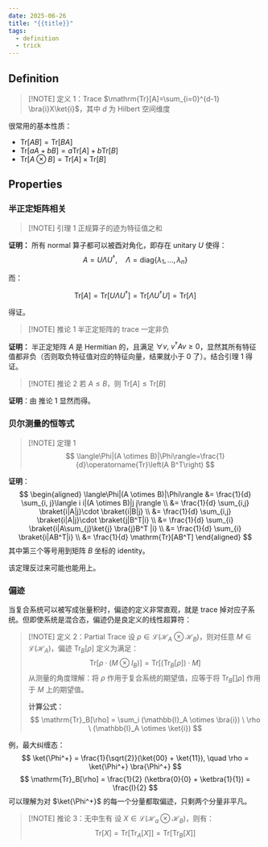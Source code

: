 ```yaml
---
date: 2025-06-26
title: "{{title}}"
tags:
  - definition
  - trick
---
```


## Definition

> [!NOTE] 定义 1：Trace
> $\mathrm{Tr}[A]=\sum_{i=0}^{d-1} \bra{i}X\ket{i}$，其中 $d$ 为 Hilbert 空间维度

很常用的基本性质：
- $\mathrm{Tr}[AB]=\mathrm{Tr}[BA]$
- $\mathrm{Tr}[aA+bB]=a\mathrm{Tr}[A]+b\mathrm{Tr}[B]$
- $\mathrm{Tr}[A\otimes B]=\mathrm{Tr}[A]\times \mathrm{Tr}[B]$

## Properties

### 半正定矩阵相关

> [!NOTE] 引理 1
> 正规算子的迹为特征值之和

**证明：** 所有 normal 算子都可以被酉对角化，即存在 unitary $U$ 使得：
$$
A=U\Lambda U^{\dagger}, \quad \Lambda =\text{diag}\{\lambda_{1},\dots ,\lambda_{{n}}\}
$$

而：

$$
\mathrm{Tr}[A]=\mathrm{Tr}[U\Lambda U^{\dagger}]=\mathrm{Tr}[\Lambda U^{\dagger}U]=\mathrm{Tr}[\Lambda]
$$

得证。

> [!NOTE] 推论 1
> 半正定矩阵的 trace 一定非负

**证明：** 半正定矩阵 $A$ 是 Hermitian 的，且满足 $\forall v, \ v^{\dagger}Av\geq {0}$，显然其所有特征值都非负（否则取负特征值对应的特征向量，结果就小于 0 了）。结合引理 1 得证。

> [!NOTE] 推论 2
> 若 $A\leq B$，则 $\mathrm{Tr}[A]\leq \mathrm{Tr}[B]$

**证明**：由 推论 1 显然而得。

### 贝尔测量的恒等式

> [!NOTE] 定理 1
> $$
> \langle\Phi|(A \otimes B)|\Phi\rangle=\frac{1}{d}\operatorname{Tr}\left(A B^T\right)
> $$

**证明**：
$$
\begin{aligned}
\langle\Phi|(A \otimes B)|\Phi\rangle &= \frac{1}{d} \sum_{i, j}\langle i i|(A \otimes B)|j j\rangle \\
&= \frac{1}{d} \sum_{i,j} \braket{i|A|j}\cdot \braket{i|B|j} \\
&= \frac{1}{d} \sum_{i,j} \braket{i|A|j}\cdot \braket{j|B^T|i} \\
&= \frac{1}{d} \sum_{i} \braket{i|A\sum_{j}\ket{j} \bra{j}B^T |i} \\
&= \frac{1}{d} \sum_{i} \braket{i|AB^T|i} \\
&= \frac{1}{d} \mathrm{Tr}[AB^T]
\end{aligned}
$$
其中第三个等号用到矩阵 $B$ 坐标的 identity。

该定理反过来可能也能用上。

### 偏迹

当复合系统可以被写成张量积时，偏迹的定义非常直观，就是 trace 掉对应子系统。但即使系统是混合态，偏迹仍是良定义的线性超算符：

> [!NOTE] 定义 2：Partial Trace
> 设 $\rho \in \mathcal{L}(\mathcal{H}_A \otimes \mathcal{H}_B)$，则对任意 $M \in \mathcal{L}(\mathcal{H}_A)$，偏迹 $\mathrm{Tr}_B[\rho]$ 定义为满足：
> $$
> \mathrm{Tr}[\rho \cdot (M \otimes I_B)] = \mathrm{Tr}[(\mathrm{Tr}_B[\rho]) \cdot M]
> $$
> 从测量的角度理解：将 $\rho$ 作用于复合系统的期望值，应等于将 $\mathrm{Tr}_{B}[]\rho]$ 作用于 $M$ 上的期望值。
>
> **计算公式：**
> $$
> \mathrm{Tr}_B[\rho] = \sum_i (\mathbb{I}_A \otimes \bra{i}) \ \rho \ (\mathbb{I}_A \otimes \ket{i})
> $$

例，最大纠缠态：
$$
\ket{\Phi^+} = \frac{1}{\sqrt{2}}(\ket{00} + \ket{11}), \quad \rho = \ket{\Phi^+} \bra{\Phi^+} 
$$
$$
\mathrm{Tr}_B[\rho] = \frac{1}{2} (\ketbra{0}{0} + \ketbra{1}{1}) = \frac{I}{2}
$$
可以理解为对 $\ket{\Phi^+}$ 的每一个分量都取偏迹，只剩两个分量非平凡。

> [!NOTE] 推论 3：无中生有
> 设 $X\in \mathcal{L}(\mathcal{H}_{a}\otimes \mathcal{H}_{B})$，则有：
> $$
> \mathrm{Tr}[X] = \mathrm{Tr}[\mathrm{Tr}_{A}[X]] = \mathrm{Tr}[\mathrm{Tr}_{B}[X]]
> $$
